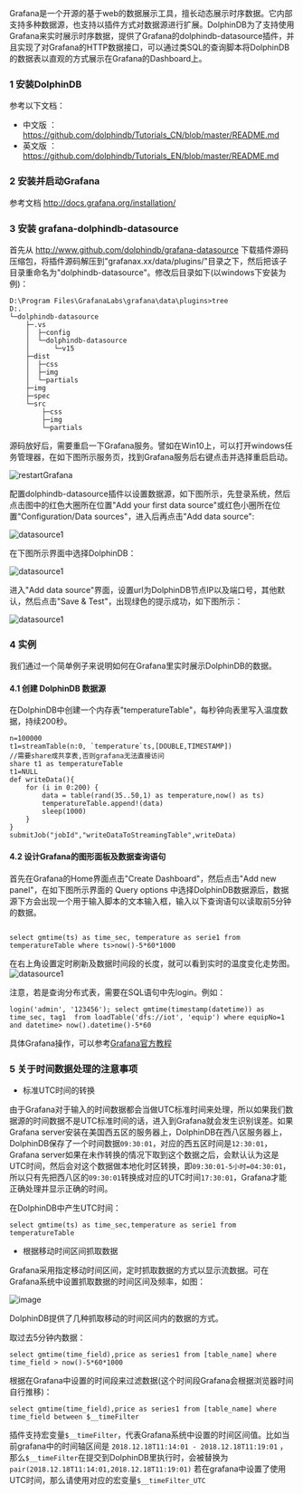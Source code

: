 Grafana是一个开源的基于web的数据展示工具，擅长动态展示时序数据。它内部支持多种数据源，也支持以插件方式对数据源进行扩展。DolphinDB为了支持使用Grafana来实时展示时序数据，提供了Grafana的dolphindb-datasource插件，并且实现了对Grafana的HTTP数据接口，可以通过类SQL的查询脚本将DolphinDB的数据表以直观的方式展示在Grafana的Dashboard上。

### 1 安装DolphinDB

参考以下文档：

* 中文版 ：https://github.com/dolphindb/Tutorials_CN/blob/master/README.md
* 英文版 ：https://github.com/dolphindb/Tutorials_EN/blob/master/README.md

### 2 安装并启动Grafana

参考文档
http://docs.grafana.org/installation/

### 3 安装 grafana-dolphindb-datasource
首先从 http://www.github.com/dolphindb/grafana-datasource 下载插件源码压缩包，将插件源码解压到"grafanax.xx/data/plugins/"目录之下，然后把该子目录重命名为"dolphindb-datasource"。修改后目录如下(以windows下安装为例)：
```
D:\Program Files\GrafanaLabs\grafana\data\plugins>tree
D:.
└─dolphindb-datasource
    ├─.vs
    │  ├─config
    │  └─dolphindb-datasource
    │      └─v15
    ├─dist
    │  ├─css
    │  ├─img
    │  └─partials
    ├─img
    ├─spec
    └─src
        ├─css
        ├─img
        └─partials
```

源码放好后，需要重启一下Grafana服务。譬如在Win10上，可以打开windows任务管理器，在如下图所示服务页，找到Grafana服务后右键点击并选择重启启动。

![restartGrafana](img/restartGrafana.PNG?raw=true)

配置dolphindb-datasource插件以设置数据源，如下图所示，先登录系统，然后点击图中的红色大圈所在位置"Add your first data source"或红色小圈所在位置"Configuration/Data sources"，进入后再点击"Add data source":

![datasource1](img/ds1.png?raw=true)

在下图所示界面中选择DolphinDB：

![datasource1](img/ds2.png?raw=true)

进入"Add data source"界面，设置url为DolphinDB节点IP以及端口号，其他默认，然后点击"Save & Test"，出现绿色的提示成功，如下图所示：

![datasource1](img/grafanaAddDS.PNG?raw=true)

### 4 实例

我们通过一个简单例子来说明如何在Grafana里实时展示DolphinDB的数据。

#### 4.1 创建 DolphinDB 数据源 

在DolphinDB中创建一个内存表"temperatureTable"，每秒钟向表里写入温度数据，持续200秒。

```
n=100000
t1=streamTable(n:0, `temperature`ts,[DOUBLE,TIMESTAMP])
//需要share成共享表,否则grafana无法直接访问
share t1 as temperatureTable
t1=NULL
def writeData(){
	for (i in 0:200) {
		data = table(rand(35..50,1) as temperature,now() as ts)
		temperatureTable.append!(data)
		sleep(1000)
	}
}
submitJob("jobId","writeDataToStreamingTable",writeData)
```

#### 4.2 设计Grafana的图形面板及数据查询语句

首先在Grafana的Home界面点击"Create Dashboard"，然后点击"Add new panel"，在如下图所示界面的 Query options 中选择DolphinDB数据源后，数据源下方会出现一个用于输入脚本的文本输入框，输入以下查询语句以读取前5分钟的数据。
```

select gmtime(ts) as time_sec, temperature as serie1 from temperatureTable where ts>now()-5*60*1000
```
在右上角设置定时刷新及数据时间段的长度，就可以看到实时的温度变化走势图。
![datasource1](img/newDashboard.png?raw=true)

注意，若是查询分布式表，需要在SQL语句中先login。例如：
```
login('admin', '123456'); select gmtime(timestamp(datetime)) as time_sec, tag1  from loadTable('dfs://iot', 'equip') where equipNo=1 and datetime> now().datetime()-5*60
```

具体Grafana操作，可以参考[Grafana官方教程](http://docs.grafana.org/guides/getting_started/)


### 5 关于时间数据处理的注意事项

- 标准UTC时间的转换

由于Grafana对于输入的时间数据都会当做UTC标准时间来处理，所以如果我们数据源的时间数据不是UTC标准时间的话，进入到Grafana就会发生识别误差。如果Grafana server安装在美国西五区的服务器上，DolphinDB在西八区服务器上，DolphinDB保存了一个时间数据```09:30:01```，对应的西五区时间是```12:30:01```，Grafana server如果在未作转换的情况下取到这个数据之后，会默认认为这是UTC时间，然后会对这个数据做本地化时区转换，即```09:30:01-5小时=04:30:01```，所以只有先把西八区的```09:30:01```转换成对应的UTC时间```17:30:01```，Grafana才能正确处理并显示正确的时间。

在DolphinDB中产生UTC时间：
```
select gmtime(ts) as time_sec,temperature as serie1 from temperatureTable
```

 - 根据移动时间区间抓取数据

Grafana采用指定移动时间区间，定时抓取数据的方式以显示流数据。可在Grafana系统中设置抓取数据的时间区间及频率，如图：

 ![image](img/4.PNG)

DolphinDB提供了几种抓取移动的时间区间内的数据的方式。

取过去5分钟内数据：
```
select gmtime(time_field),price as series1 from [table_name] where time_field > now()-5*60*1000
```

根据在Grafana中设置的时间段来过滤数据(这个时间段Grafana会根据浏览器时间自行推移)：
```
select gmtime(time_field),price as series1 from [table_name] where time_field between $__timeFilter
```

插件支持宏变量`$__timeFilter`，代表Grafana系统中设置的时间区间值。比如当前grafana中的时间轴区间是 `2018.12.18T11:14:01 - 2018.12.18T11:19:01` ，那么`$__timeFilter`在提交到DolphinDB里执行时，会被替换为`pair(2018.12.18T11:14:01,2018.12.18T11:19:01)`
若在grafana中设置了使用UTC时间，那么请使用对应的宏变量`$__timeFilter_UTC`
